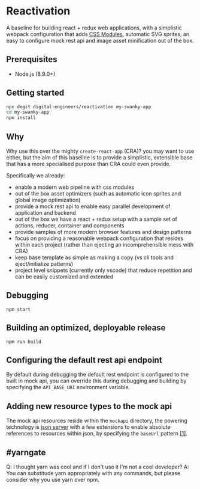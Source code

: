 # Reactivation

A baseline for building react + redux web applications, with a simplistic webpack configuration that adds [CSS Modules](https://github.com/css-modules/css-modules), automatic SVG sprites, an easy to configure mock rest api and image asset minification out of the box.

## Prerequisites

- Node.js (8.9.0+)

## Getting started

```sh
npx degit digital-engineers/reactivation my-swanky-app
cd my-swanky-app
npm install
```

## Why

Why use this over the mighty `create-react-app` (CRA)? you may want to use either, but the aim of this baseline is to provide a simplistic, extensible base that has a more specialised purpose than CRA could even provide.

Specifically we already:

- enable a modern web pipeline with css modules
- out of the box asset optimizers (such as automatic icon sprites and global image optimization)
- provide a mock rest api to enable easy parallel development of application and backend
- out of the box we have a react + redux setup with a sample set of actions, reducer, container and components
- provide samples of more modern browser features and design patterns
- focus on providing a reasonable webpack configuration that resides within each project (rather than ejecting an incomprehensible mess with CRA)
- keep base template as simple as making a copy (vs cli tools and eject/initialize patterns)
- project level snippets (currently only vscode) that reduce repetition and can be easily customized and extended

## Debugging

`npm start`

## Building an optimized, deployable release

`npm run build`

## Configuring the default rest api endpoint

By default during debugging the default rest endpoint is configured to the built in mock api, you can override this during debugging and building by specifying the `API_BASE_URI` environment variable.

## Adding new resource types to the mock api

The mock api resources reside within the `mockapi` directory, the powering technology is [json server](https://github.com/typicode/json-server) with a few extensions to enable absolute references to resources within json, by specifying the `baseUrl` pattern [[1]](https://github.com/digital-engineers/reactivation/blob/master/mockapi/db.json#L5).

## #yarngate

Q: I thought yarn was cool and if I don't use it I'm not a cool developer? 
A: You can substitude yarn appropriately with any commands, but please consider why you use yarn over npm.

